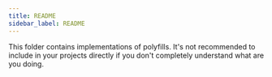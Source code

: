 ```yaml
---
title: README
sidebar_label: README
---
```

This folder contains implementations of polyfills. It's not recommended to include in your projects directly if you don't completely understand what are you doing.

